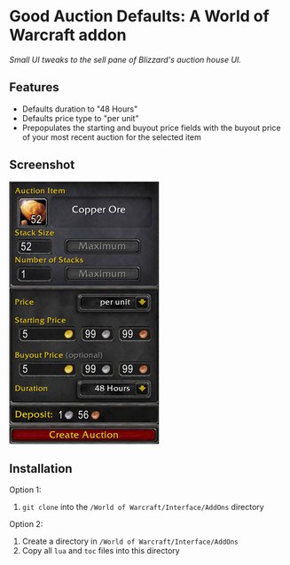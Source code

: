 # Good Auction Defaults: A World of Warcraft addon

*Small UI tweaks to the sell pane of Blizzard's auction house UI.*

## Features

* Defaults duration to "48 Hours"
* Defaults price type to "per unit"
* Prepopulates the starting and buyout price fields with the buyout price of your most
  recent auction for the selected item

## Screenshot

![Screenshot](good-auction-defaults-example.png)

## Installation

Option 1:
1. `git clone` into the `/World of Warcraft/Interface/AddOns` directory

Option 2:
1. Create a directory in `/World of Warcraft/Interface/AddOns`
2. Copy all `lua` and `toc` files into this directory
